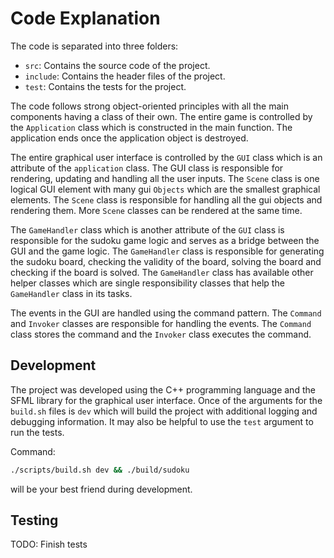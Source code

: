 # Code Explanation

The code is separated into three folders:
- `src`: Contains the source code of the project.
- `include`: Contains the header files of the project.
- `test`: Contains the tests for the project.

The code follows strong object-oriented principles with all the main components having a class of their own. The entire game is controlled by the `Application` class which is constructed in the main function. The application ends once the application object is destroyed.

The entire graphical user interface is controlled by the `GUI` class which is an attribute of the `application` class. The GUI class is responsible for rendering, updating and handling all the user inputs. The `Scene` class is one logical GUI element with many gui `Objects` which are the smallest graphical elements. The `Scene` class is responsible for handling all the gui objects and rendering them. More `Scene` classes can be rendered at the same time.

The `GameHandler` class which is another attribute of the `GUI` class is responsible for the sudoku game logic and serves as a bridge between the GUI and the game logic. The `GameHandler` class is responsible for generating the sudoku board, checking the validity of the board, solving the board and checking if the board is solved. The `GameHandler` class has available other helper classes which are single responsibility classes that help the `GameHandler` class in its tasks.

The events in the GUI are handled using the command pattern. The `Command` and `Invoker` classes are responsible for handling the events. The `Command` class stores the command and the `Invoker` class executes the command.

## Development

The project was developed using the C++ programming language and the SFML library for the graphical user interface. Once of the arguments for the `build.sh` files is `dev` which will build the project with additional logging and debugging information. It may also be helpful to use the `test` argument to run the tests.

Command:
```bash
./scripts/build.sh dev && ./build/sudoku
```

will be your best friend during development.

## Testing

TODO: Finish tests